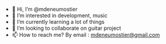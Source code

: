 - 👋 Hi, I’m @mdeneumostier
- 👀 I’m interested in development, music
- 🌱 I’m currently learning a lot of things
- 💞️ I’m looking to collaborate on guitar project
- 📫 How to reach me?  By email : mdeneumostier@gmail.com

<!---
mdeneumostier/mdeneumostier is a ✨ special ✨ repository because its `README.md` (this file) appears on your GitHub profile.
You can click the Preview link to take a look at your changes.
--->
